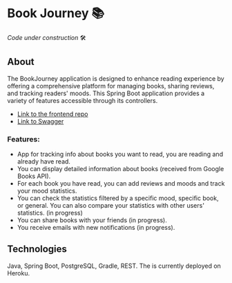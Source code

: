 # Book Journey 📚

*Code under construction* 🛠️

## About
The BookJourney application is designed to enhance reading experience by offering a comprehensive platform for managing books, sharing reviews, and tracking readers' moods. 
This Spring Boot application provides a variety of features accessible through its controllers.
- [Link to the frontend repo](https://github.com/agnkos/book-journey)
- [Link to Swagger](https://book-journey-app-54dba2b08eec.herokuapp.com/swagger-ui/index.html#/)

### Features:
- App for tracking info about books you want to read, you are reading and already have read.
- You can display detailed information about books (received from Google Books API).
- For each book you have read, you can add reviews and moods and track your mood statistics.
- You can check the statistics filtered by a specific mood, specific book, or general. You can also compare your statistics with other users' statistics. (in progress)
- You can share books with your friends (in progress).
- You receive emails with new notifications (in progress).

## Technologies
Java, Spring Boot, PostgreSQL, Gradle, REST.
The is currently deployed on Heroku.

